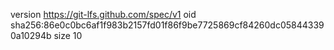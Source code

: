 version https://git-lfs.github.com/spec/v1
oid sha256:86e0c0bc6af1f983b2157fd01f86f9be7725869cf84260dc058443390a10294b
size 10
